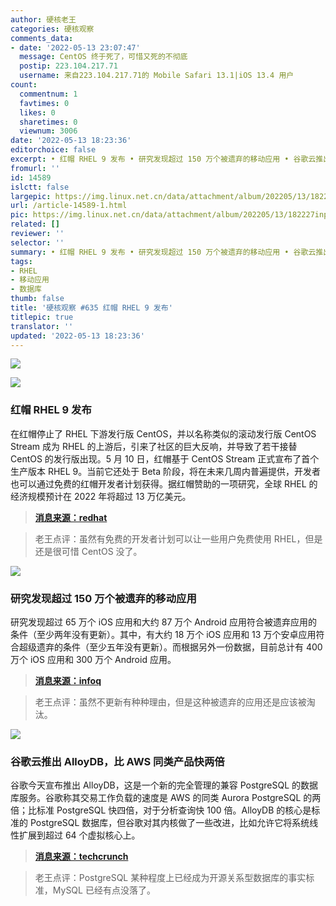 ```yaml
---
author: 硬核老王
categories: 硬核观察
comments_data:
- date: '2022-05-13 23:07:47'
  message: CentOS 终于死了，可惜又死的不彻底
  postip: 223.104.217.71
  username: 来自223.104.217.71的 Mobile Safari 13.1|iOS 13.4 用户
count:
  commentnum: 1
  favtimes: 0
  likes: 0
  sharetimes: 0
  viewnum: 3006
date: '2022-05-13 18:23:36'
editorchoice: false
excerpt: • 红帽 RHEL 9 发布 • 研究发现超过 150 万个被遗弃的移动应用 • 谷歌云推出 AlloyDB，比 AWS 同类产品快两倍
fromurl: ''
id: 14589
islctt: false
largepic: https://img.linux.net.cn/data/attachment/album/202205/13/182227inpetzksrktzp04o.jpg
url: /article-14589-1.html
pic: https://img.linux.net.cn/data/attachment/album/202205/13/182227inpetzksrktzp04o.jpg.thumb.jpg
related: []
reviewer: ''
selector: ''
summary: • 红帽 RHEL 9 发布 • 研究发现超过 150 万个被遗弃的移动应用 • 谷歌云推出 AlloyDB，比 AWS 同类产品快两倍
tags:
- RHEL
- 移动应用
- 数据库
thumb: false
title: '硬核观察 #635 红帽 RHEL 9 发布'
titlepic: true
translator: ''
updated: '2022-05-13 18:23:36'
---
```


![](/data/attachment/album/202205/13/182227inpetzksrktzp04o.jpg)


![](/data/attachment/album/202205/13/182234k5yzs15c5i8s5zdz.jpg)


### 红帽 RHEL 9 发布


在红帽停止了 RHEL 下游发行版 CentOS，并以名称类似的滚动发行版 CentOS Stream 成为 RHEL 的上游后，引来了社区的巨大反响，并导致了若干接替 CentOS 的发行版出现。5 月 10 日，红帽基于 CentOS Stream 正式宣布了首个生产版本 RHEL 9。当前它还处于 Beta 阶段，将在未来几周内普遍提供，开发者也可以通过免费的红帽开发者计划获得。据红帽赞助的一项研究，全球 RHEL 的经济规模预计在 2022 年将超过 13 万亿美元。



> 
> **[消息来源：redhat](https://www.redhat.com/en/about/press-releases/red-hat-defines-new-epicenter-innovation-red-hat-enterprise-linux-9)**
> 
> 
> 



> 
> 老王点评：虽然有免费的开发者计划可以让一些用户免费使用 RHEL，但是还是很可惜 CentOS 没了。
> 
> 
> 


![](/data/attachment/album/202205/13/182246hzlwlpllz1pn1wvu.jpg)


### 研究发现超过 150 万个被遗弃的移动应用


研究发现超过 65 万个 iOS 应用和大约 87 万个 Android 应用符合被遗弃应用的条件（至少两年没有更新）。其中，有大约 18 万个 iOS 应用和 13 万个安卓应用符合超级遗弃的条件（至少五年没有更新）。而根据另外一份数据，目前总计有 400 万个 iOS 应用和 300 万个 Android 应用。



> 
> **[消息来源：infoq](https://www.infoq.com/news/2022/05/abandoned-apps-report/)**
> 
> 
> 



> 
> 老王点评：虽然不更新有种种理由，但是这种被遗弃的应用还是应该被淘汰。
> 
> 
> 


![](/data/attachment/album/202205/13/182316pqzatgr0lzfudzug.jpg)


### 谷歌云推出 AlloyDB，比 AWS 同类产品快两倍


谷歌今天宣布推出 AlloyDB，这是一个新的完全管理的兼容 PostgreSQL 的数据库服务。谷歌称其交易工作负载的速度是 AWS 的同类 Aurora PostgreSQL 的两倍；比标准 PostgreSQL 快四倍，对于分析查询快 100 倍。AlloyDB 的核心是标准的 PostgreSQL 数据库，但谷歌对其内核做了一些改进，比如允许它将系统线性扩展到超过 64 个虚拟核心上。



> 
> **[消息来源：techcrunch](https://techcrunch.com/2022/05/11/google-cloud-launches-alloydb-a-new-fully-managed-postgresql-database-service/)**
> 
> 
> 



> 
> 老王点评：PostgreSQL 某种程度上已经成为开源关系型数据库的事实标准，MySQL 已经有点没落了。
> 
> 
>